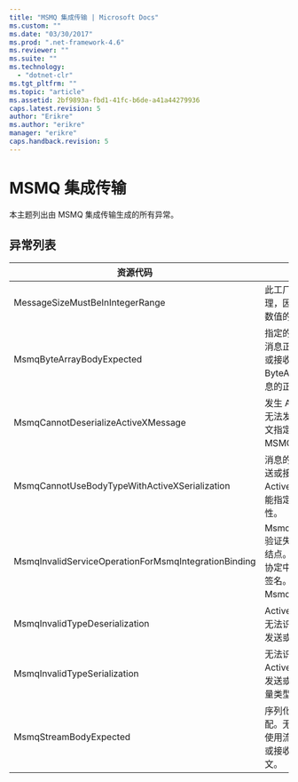```yaml
---
title: "MSMQ 集成传输 | Microsoft Docs"
ms.custom: ""
ms.date: "03/30/2017"
ms.prod: ".net-framework-4.6"
ms.reviewer: ""
ms.suite: ""
ms.technology: 
  - "dotnet-clr"
ms.tgt_pltfrm: ""
ms.topic: "article"
ms.assetid: 2bf9893a-fbd1-41fc-b6de-a41a44279936
caps.latest.revision: 5
author: "Erikre"
ms.author: "erikre"
manager: "erikre"
caps.handback.revision: 5
---
```

# MSMQ 集成传输
本主题列出由 MSMQ 集成传输生成的所有异常。  
  
## 异常列表  
  
|资源代码|资源字符串|  
|----------|-----------|  
|MessageSizeMustBeInIntegerRange|此工厂会对消息进行缓冲处理，因此消息大小必须在整数值的范围之内。|  
|MsmqByteArrayBodyExpected|指定的序列化格式与 MSMQ 消息正文不匹配。无法发送或接收消息。序列化格式 ByteArray 要求 MSMQ 消息的正文类型为 byte\[\]。|  
|MsmqCannotDeserializeActiveXMessage|发生 ActiveX 序列化错误。无法发送或接收消息。为正文指定的变量类型与实际 MSMQ 消息正文不匹配。|  
|MsmqCannotUseBodyTypeWithActiveXSerialization|消息的属性不匹配。无法发送或接收消息。如果使用 ActiveX 序列化格式，则不能指定 BodyType 消息属性。|  
|MsmqInvalidServiceOperationForMsmqIntegrationBinding|MsmqIntegrationBinding 验证失败。无法启动服务终结点。指定绑定不支持指定协定中指定服务操作的方法签名。更正服务操作以使用 MsmqIntegrationBinding。|  
|MsmqInvalidTypeDeserialization|ActiveX 序列化失败，因为无法识别序列化格式。无法发送或接收消息。|  
|MsmqInvalidTypeSerialization|无法识别变量类型。ActiveX 序列化失败。无法发送或接收消息。指定的变量类型不受支持。|  
|MsmqStreamBodyExpected|序列化格式与正文内容不匹配。无法发送或接收消息。使用流序列化模式只能发送或接收类型为 Stream 的正文。|